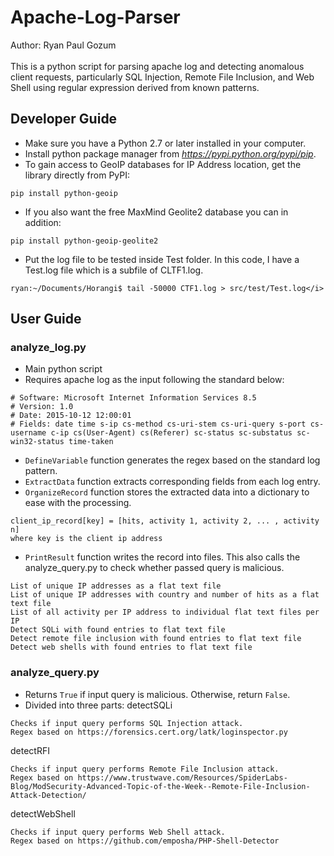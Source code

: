# Apache-Log-Parser
Author: Ryan Paul Gozum<br/><br/>
This is a python script for parsing apache log and detecting anomalous client requests, particularly SQL Injection, Remote File Inclusion, and Web Shell using regular expression derived from known patterns. 


## Developer Guide
* Make sure you have a Python 2.7 or later installed in your computer.
* Install python package manager from <i>https://pypi.python.org/pypi/pip</i>.
* To gain access to GeoIP databases for IP Address location, get the library directly from PyPI: 
```
pip install python-geoip
```
* If you also want the free MaxMind Geolite2 database you can in addition:
```
pip install python-geoip-geolite2
```
* Put the log file to be tested inside Test folder. In this code, I have a Test.log file which is a subfile of CLTF1.log. 
```
ryan:~/Documents/Horangi$ tail -50000 CTF1.log > src/test/Test.log</i>
```

## User Guide
### analyze_log.py
* Main python script
* Requires apache log as the input following the standard below:
```
# Software: Microsoft Internet Information Services 8.5
# Version: 1.0
# Date: 2015-10-12 12:00:01
# Fields: date time s-ip cs-method cs-uri-stem cs-uri-query s-port cs-username c-ip cs(User-Agent) cs(Referer) sc-status sc-substatus sc-win32-status time-taken
```
* `DefineVariable` function generates the regex based on the standard log pattern.
* `ExtractData` function extracts corresponding fields from each log entry.
* `OrganizeRecord` function stores the extracted data into a dictionary to ease with the processing.
```
client_ip_record[key] = [hits, activity 1, activity 2, ... , activity n] 
where key is the client ip address
```
* `PrintResult` function writes the record into files. This also calls the analyze_query.py to check whether passed query is malicious.

```
List of unique IP addresses as a flat text file
List of unique IP addresses with country and number of hits as a flat text file
List of all activity per IP address to individual flat text files per IP
Detect SQLi with found entries to flat text file
Detect remote file inclusion with found entries to flat text file
Detect web shells with found entries to flat text file
```

### analyze_query.py
* Returns `True` if input query is malicious. Otherwise, return `False`.
* Divided into three parts:
detectSQLi
```
Checks if input query performs SQL Injection attack.
Regex based on https://forensics.cert.org/latk/loginspector.py
```

detectRFI
```
Checks if input query performs Remote File Inclusion attack.
Regex based on https://www.trustwave.com/Resources/SpiderLabs-Blog/ModSecurity-Advanced-Topic-of-the-Week--Remote-File-Inclusion-Attack-Detection/
```

detectWebShell
```
Checks if input query performs Web Shell attack.
Regex based on https://github.com/emposha/PHP-Shell-Detector
```
